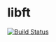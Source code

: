 # libft

[![Build Status](https://travis-ci.org/giacomoguiulfo/libft.svg?branch=master)](https://travis-ci.org/giacomoguiulfo/libft)
